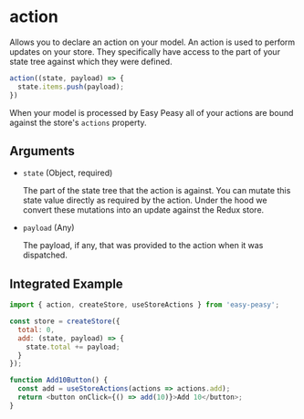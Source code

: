 # action

Allows you to declare an action on your model. An action is used to perform
updates on your store. They specifically have access to the part of your
state tree against which they were defined.

```javascript
action((state, payload) => {
  state.items.push(payload);
})
```

When your model is processed by Easy Peasy all of your actions are bound against
the store's `actions` property.

##  Arguments

  - `state` (Object, required)

    The part of the state tree that the action is against. You can mutate this state value directly as required by the action. Under the hood we convert these mutations into an update against the Redux store.

  - `payload` (Any)

    The payload, if any, that was provided to the action when it was dispatched.

## Integrated Example

```javascript
import { action, createStore, useStoreActions } from 'easy-peasy';

const store = createStore({
  total: 0,
  add: (state, payload) => {
    state.total += payload;
  }
});

function Add10Button() {
  const add = useStoreActions(actions => actions.add);
  return <button onClick={() => add(10)}>Add 10</button>;
}
```
